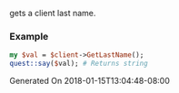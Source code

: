 gets a client last name.
### Example

```perl
my $val = $client->GetLastName();
quest::say($val); # Returns string
```


Generated On 2018-01-15T13:04:48-08:00